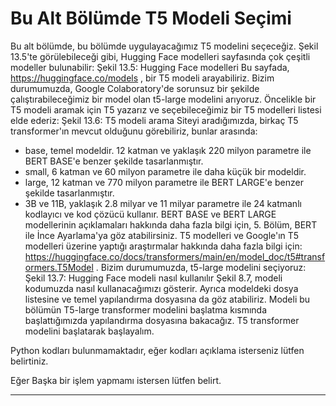 # Bu Alt Bölümde T5 Modeli Seçimi
Bu alt bölümde, bu bölümde uygulayacağımız T5 modelini seçeceğiz. Şekil 13.5'te görülebileceği gibi, Hugging Face modelleri sayfasında çok çeşitli modeller bulunabilir: 
Şekil 13.5: Hugging Face modelleri 
Bu sayfada, https://huggingface.co/models , bir T5 modeli arayabiliriz. Bizim durumumuzda, Google Colaboratory'de sorunsuz bir şekilde çalıştırabileceğimiz bir model olan t5-large modelini arıyoruz. Öncelikle bir T5 modeli aramak için T5 yazarız ve seçebileceğimiz bir T5 modelleri listesi elde ederiz: 
Şekil 13.6: T5 modeli arama 
Siteyi aradığımızda, birkaç T5 transformer'ın mevcut olduğunu görebiliriz, bunlar arasında:
- base, temel modeldir. 12 katman ve yaklaşık 220 milyon parametre ile BERT BASE'e benzer şekilde tasarlanmıştır.
- small, 6 katman ve 60 milyon parametre ile daha küçük bir modeldir.
- large, 12 katman ve 770 milyon parametre ile BERT LARGE'e benzer şekilde tasarlanmıştır.
- 3B ve 11B, yaklaşık 2.8 milyar ve 11 milyar parametre ile 24 katmanlı kodlayıcı ve kod çözücü kullanır. 
BERT BASE ve BERT LARGE modellerinin açıklamaları hakkında daha fazla bilgi için, 5. Bölüm, BERT ile İnce Ayarlama'ya göz atabilirsiniz. 
T5 modelleri ve Google'ın T5 modelleri üzerine yaptığı araştırmalar hakkında daha fazla bilgi için: https://huggingface.co/docs/transformers/main/en/model_doc/t5#transformers.T5Model . 
Bizim durumumuzda, t5-large modelini seçiyoruz: 
Şekil 13.7: Hugging Face modeli nasıl kullanılır 
Şekil 8.7, modeli kodumuzda nasıl kullanacağımızı gösterir. Ayrıca modeldeki dosya listesine ve temel yapılandırma dosyasına da göz atabiliriz. Modeli bu bölümün T5-large transformer modelini başlatma kısmında başlattığımızda yapılandırma dosyasına bakacağız. T5 transformer modelini başlatarak başlayalım.

Python kodları bulunmamaktadır, eğer kodları açıklama isterseniz lütfen belirtiniz. 

Eğer Başka bir işlem yapmamı istersen lütfen belirt.

---

